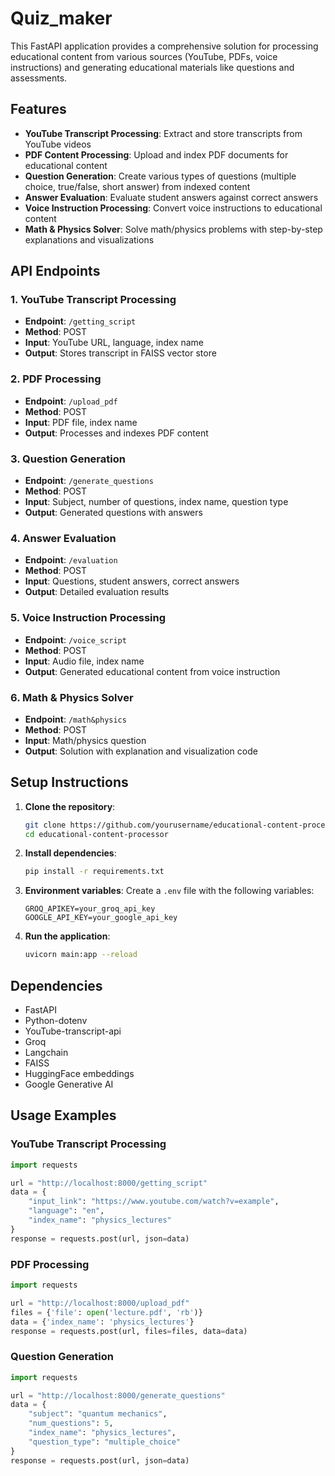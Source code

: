 # Quiz_maker
This FastAPI application provides a comprehensive solution for processing educational content from various sources (YouTube, PDFs, voice instructions) and generating educational materials like questions and assessments.

## Features

- **YouTube Transcript Processing**: Extract and store transcripts from YouTube videos
- **PDF Content Processing**: Upload and index PDF documents for educational content
- **Question Generation**: Create various types of questions (multiple choice, true/false, short answer) from indexed content
- **Answer Evaluation**: Evaluate student answers against correct answers
- **Voice Instruction Processing**: Convert voice instructions to educational content
- **Math & Physics Solver**: Solve math/physics problems with step-by-step explanations and visualizations

## API Endpoints

### 1. YouTube Transcript Processing
- **Endpoint**: `/getting_script`
- **Method**: POST
- **Input**: YouTube URL, language, index name
- **Output**: Stores transcript in FAISS vector store

### 2. PDF Processing
- **Endpoint**: `/upload_pdf`
- **Method**: POST
- **Input**: PDF file, index name
- **Output**: Processes and indexes PDF content

### 3. Question Generation
- **Endpoint**: `/generate_questions`
- **Method**: POST
- **Input**: Subject, number of questions, index name, question type
- **Output**: Generated questions with answers

### 4. Answer Evaluation
- **Endpoint**: `/evaluation`
- **Method**: POST
- **Input**: Questions, student answers, correct answers
- **Output**: Detailed evaluation results

### 5. Voice Instruction Processing
- **Endpoint**: `/voice_script`
- **Method**: POST
- **Input**: Audio file, index name
- **Output**: Generated educational content from voice instruction

### 6. Math & Physics Solver
- **Endpoint**: `/math&physics`
- **Method**: POST
- **Input**: Math/physics question
- **Output**: Solution with explanation and visualization code

## Setup Instructions

1. **Clone the repository**:
   ```bash
   git clone https://github.com/yourusername/educational-content-processor.git
   cd educational-content-processor
   ```

2. **Install dependencies**:
   ```bash
   pip install -r requirements.txt
   ```

3. **Environment variables**:
   Create a `.env` file with the following variables:
   ```
   GROQ_APIKEY=your_groq_api_key
   GOOGLE_API_KEY=your_google_api_key
   ```

4. **Run the application**:
   ```bash
   uvicorn main:app --reload
   ```

## Dependencies

- FastAPI
- Python-dotenv
- YouTube-transcript-api
- Groq
- Langchain
- FAISS
- HuggingFace embeddings
- Google Generative AI

## Usage Examples

### YouTube Transcript Processing
```python
import requests

url = "http://localhost:8000/getting_script"
data = {
    "input_link": "https://www.youtube.com/watch?v=example",
    "language": "en",
    "index_name": "physics_lectures"
}
response = requests.post(url, json=data)
```

### PDF Processing
```python
import requests

url = "http://localhost:8000/upload_pdf"
files = {'file': open('lecture.pdf', 'rb')}
data = {'index_name': 'physics_lectures'}
response = requests.post(url, files=files, data=data)
```

### Question Generation
```python
import requests

url = "http://localhost:8000/generate_questions"
data = {
    "subject": "quantum mechanics",
    "num_questions": 5,
    "index_name": "physics_lectures",
    "question_type": "multiple_choice"
}
response = requests.post(url, json=data)
```
